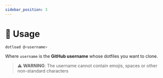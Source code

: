 ```yaml
---
sidebar_position: 3
---
```



# 🚀 Usage

```bash
dotload @<username>
```

Where `username` is the **GitHub username** whose dotfiles you want to clone.

> ⚠️ **WARNING**: The username cannot contain emojis, spaces or other non-standard characters
